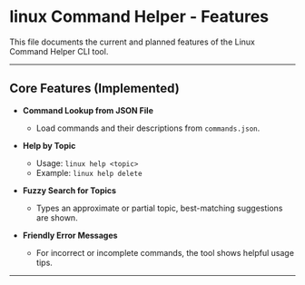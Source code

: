 # linux Command Helper - Features

This file documents the current and planned features of the Linux Command Helper CLI tool.

---

## Core Features (Implemented)

- **Command Lookup from JSON File**
  - Load commands and their descriptions from `commands.json`.

- **Help by Topic**
  - Usage: `linux help <topic>`
  - Example: `linux help delete`

- **Fuzzy Search for Topics**
  - Types an approximate or partial topic, best-matching suggestions are shown.

- **Friendly Error Messages**
  - For incorrect or incomplete commands, the tool shows helpful usage tips.

---